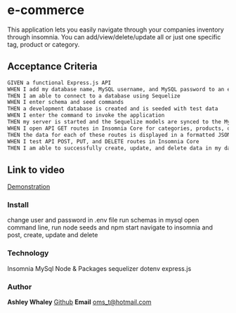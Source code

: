 # e-commerce

This application lets you easily navigate through your companies inventory through insomnia. You can add/view/delete/update all or just one specific tag, product or category.

## Acceptance Criteria

```md
GIVEN a functional Express.js API
WHEN I add my database name, MySQL username, and MySQL password to an environment variable file
THEN I am able to connect to a database using Sequelize
WHEN I enter schema and seed commands
THEN a development database is created and is seeded with test data
WHEN I enter the command to invoke the application
THEN my server is started and the Sequelize models are synced to the MySQL database
WHEN I open API GET routes in Insomnia Core for categories, products, or tags
THEN the data for each of these routes is displayed in a formatted JSON
WHEN I test API POST, PUT, and DELETE routes in Insomnia Core
THEN I am able to successfully create, update, and delete data in my database
```
## Link to video
[Demonstration](https://youtu.be/irHJqh9_xhQ)

### Install
change user and password in .env file
run schemas in mysql
open command line, run node seeds and npm start
navigate to insomnia and post, create, update and delete

### Technology 
Insomnia
MySql
Node & Packages
sequelizer
dotenv
express.js


### Author 
**Ashley Whaley** [Github](https://github.com/AshleyWhaley/NoteTaker.git)
**Email** [oms_t@hotmail.com](oms_t@hotmail.com)